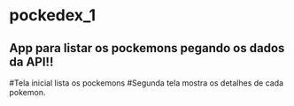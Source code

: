 # pockedex_1
## App para listar os pockemons pegando os dados da API!!
#Tela inicial lista os pockemons 
#Segunda tela mostra os detalhes de cada pokemon.
